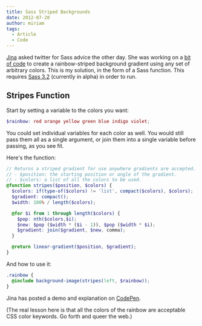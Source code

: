 ```yaml
---
title: Sass Striped Backgrounds
date: 2012-07-20
author: miriam
tags:
  - Article
  - Code
---
```


[Jina][jina] asked twitter for Sass advice the other day.
She was working on a [bit of code][code] to create
a rainbow-striped background gradient
using any set of arbitrary colors.
This is my solution,
in the form of a Sass function.
This requires [Sass 3.2][sass3]
(currently in alpha)
in order to run.

[jina]: https://twitter.com/jina/status/225811628338323458
[code]: https://gist.github.com/3140730
[sass3]: http://rubygems.org/gems/sass


## Stripes Function

Start by setting a variable to the colors you want:

```scss
$rainbow: red orange yellow green blue indigo violet;
```

You could set individual variables for each color as well.
You would still pass them all as a single argument,
or join them into a single variable before passing, as you see fit.

Here's the function:

```scss
// Returns a striped gradient for use anywhere gradients are accepted.
// - $position: the starting position or angle of the gradient.
// - $colors: a list of all the colors to be used.
@function stripes($position, $colors) {
  $colors: if(type-of($colors) != 'list', compact($colors), $colors);
  $gradient: compact();
  $width: 100% / length($colors);

  @for $i from 1 through length($colors) {
    $pop: nth($colors,$i);
    $new: $pop ($width * ($i - 1)), $pop ($width * $i);
    $gradient: join($gradient, $new, comma);
  }

  @return linear-gradient($position, $gradient);
}
```

And how to use it:

```scss
.rainbow {
  @include background-image(stripes(left, $rainbow));
}
```

Jina has posted a demo and explanation
on [CodePen][cp].

[cp]: http://codepen.io/jina/pen/iosjp

(The real lesson here
is that all the colors of the rainbow
are acceptable CSS color keywords.
Go forth and queer the web.)
